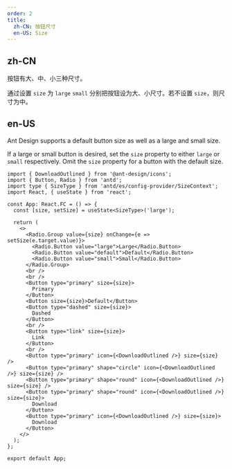 ```yaml
---
order: 2
title:
  zh-CN: 按钮尺寸
  en-US: Size
---
```


## zh-CN

按钮有大、中、小三种尺寸。

通过设置 `size` 为 `large` `small` 分别把按钮设为大、小尺寸。若不设置 `size`，则尺寸为中。

## en-US

Ant Design supports a default button size as well as a large and small size.

If a large or small button is desired, set the `size` property to either `large` or `small` respectively. Omit the `size` property for a button with the default size.

```tsx
import { DownloadOutlined } from '@ant-design/icons';
import { Button, Radio } from 'antd';
import type { SizeType } from 'antd/es/config-provider/SizeContext';
import React, { useState } from 'react';

const App: React.FC = () => {
  const [size, setSize] = useState<SizeType>('large');

  return (
    <>
      <Radio.Group value={size} onChange={e => setSize(e.target.value)}>
        <Radio.Button value="large">Large</Radio.Button>
        <Radio.Button value="default">Default</Radio.Button>
        <Radio.Button value="small">Small</Radio.Button>
      </Radio.Group>
      <br />
      <br />
      <Button type="primary" size={size}>
        Primary
      </Button>
      <Button size={size}>Default</Button>
      <Button type="dashed" size={size}>
        Dashed
      </Button>
      <br />
      <Button type="link" size={size}>
        Link
      </Button>
      <br />
      <Button type="primary" icon={<DownloadOutlined />} size={size} />
      <Button type="primary" shape="circle" icon={<DownloadOutlined />} size={size} />
      <Button type="primary" shape="round" icon={<DownloadOutlined />} size={size} />
      <Button type="primary" shape="round" icon={<DownloadOutlined />} size={size}>
        Download
      </Button>
      <Button type="primary" icon={<DownloadOutlined />} size={size}>
        Download
      </Button>
    </>
  );
};

export default App;
```
